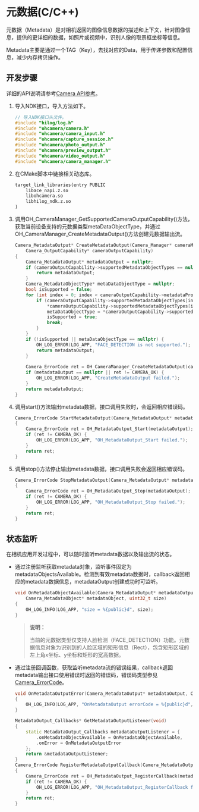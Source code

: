 # 元数据(C/C++)
<!--Kit: Camera Kit-->
<!--Subsystem: Multimedia-->
<!--Owner: @qano-->
<!--Designer: @leo_ysl-->
<!--Tester: @xchaosioda-->
<!--Adviser: @zengyawen-->

元数据（Metadata）是对相机返回的图像信息数据的描述和上下文，针对图像信息，提供的更详细的数据，如照片或视频中，识别人像的取景框坐标等信息。

Metadata主要是通过一个TAG（Key），去找对应的Data，用于传递参数和配置信息，减少内存拷贝操作。

## 开发步骤

详细的API说明请参考[Camera API参考](../../reference/apis-camera-kit/capi-oh-camera.md)。

1. 导入NDK接口，导入方法如下。

   ```c++
   // 导入NDK接口头文件。
   #include "hilog/log.h"
   #include "ohcamera/camera.h"
   #include "ohcamera/camera_input.h"
   #include "ohcamera/capture_session.h"
   #include "ohcamera/photo_output.h"
   #include "ohcamera/preview_output.h"
   #include "ohcamera/video_output.h"
   #include "ohcamera/camera_manager.h"
   ```

2. 在CMake脚本中链接相关动态库。

   ```txt
   target_link_libraries(entry PUBLIC
       libace_napi.z.so
       libohcamera.so
       libhilog_ndk.z.so
   )
   ```

3. 调用OH_CameraManager_GetSupportedCameraOutputCapability()方法，获取当前设备支持的元数据类型metaDataObjectType，并通过OH_CameraManager_CreateMetadataOutput()方法创建元数据输出流。
     
   ```c++
   Camera_MetadataOutput* CreateMetadataOutput(Camera_Manager* cameraManager,
       Camera_OutputCapability* cameraOutputCapability)
   {
       Camera_MetadataOutput* metadataOutput = nullptr;
       if (cameraOutputCapability->supportedMetadataObjectTypes == nullptr) {
           return metadataOutput;
       }
       Camera_MetadataObjectType* metaDataObjectType = nullptr;
       bool isSupported = false;
       for (int index = 0; index < cameraOutputCapability->metadataProfilesSize; index++) {
           if (cameraOutputCapability->supportedMetadataObjectTypes[index] != nullptr &&
               *cameraOutputCapability->supportedMetadataObjectTypes[index] == FACE_DETECTION) {
               metaDataObjectType = *cameraOutputCapability->supportedMetadataObjectTypes;
               isSupported = true;
               break;
           }
       }
       if (!isSupported || metaDataObjectType == nullptr) {
           OH_LOG_ERROR(LOG_APP, "FACE_DETECTION is not supported.");
           return metadataOutput;
       }
       
       Camera_ErrorCode ret = OH_CameraManager_CreateMetadataOutput(cameraManager, metaDataObjectType, &metadataOutput);
       if (metadataOutput == nullptr || ret != CAMERA_OK) {
           OH_LOG_ERROR(LOG_APP, "CreateMetadataOutput failed.");
       }
       return metadataOutput;
   }
   ```

4. 调用start()方法输出metadata数据，接口调用失败时，会返回相应错误码。
     
   ```c++
   Camera_ErrorCode StartMetadataOutput(Camera_MetadataOutput* metadataOutput)
   {
       Camera_ErrorCode ret = OH_MetadataOutput_Start(metadataOutput);
       if (ret != CAMERA_OK) {
           OH_LOG_ERROR(LOG_APP, "OH_MetadataOutput_Start failed.");
       }
       return ret;
   }
   ```

5. 调用stop()方法停止输出metadata数据，接口调用失败会返回相应错误码。
     
   ```c++
   Camera_ErrorCode StopMetadataOutput(Camera_MetadataOutput* metadataOutput)
   {
       Camera_ErrorCode ret = OH_MetadataOutput_Stop(metadataOutput);
       if (ret != CAMERA_OK) {
           OH_LOG_ERROR(LOG_APP, "OH_MetadataOutput_Stop failed.");
       }
       return ret;
   }
   ```

## 状态监听

在相机应用开发过程中，可以随时监听metadata数据以及输出流的状态。

- 通过注册监听获取metadata对象，监听事件固定为metadataObjectsAvailable。检测到有效metadata数据时，callback返回相应的metadata数据信息，metadataOutput创建成功时可监听。
  ```c++
  void OnMetadataObjectAvailable(Camera_MetadataOutput* metadataOutput,
      Camera_MetadataObject* metadataObject, uint32_t size)
  {
      OH_LOG_INFO(LOG_APP, "size = %{public}d", size);
  }
  ```

  > **说明：**
  >
  > 当前的元数据类型仅支持人脸检测（FACE_DETECTION）功能。元数据信息对象为识别到的人脸区域的矩形信息（Rect），包含矩形区域的左上角x坐标、y坐标和矩形的宽高数据。

- 通过注册回调函数，获取监听metadata流的错误结果，callback返回metadata输出接口使用错误时返回的错误码，错误码类型参见[Camera_ErrorCode](../../reference/apis-camera-kit/capi-camera-h.md#camera_errorcode)。

  ```c++
  void OnMetadataOutputError(Camera_MetadataOutput* metadataOutput, Camera_ErrorCode errorCode)
  {
      OH_LOG_INFO(LOG_APP, "OnMetadataOutput errorCode = %{public}d", errorCode);
  }
  ```

  ```c++
  MetadataOutput_Callbacks* GetMetadataOutputListener(void)
  {
      static MetadataOutput_Callbacks metadataOutputListener = {
          .onMetadataObjectAvailable = OnMetadataObjectAvailable,
          .onError = OnMetadataOutputError
      };
      return &metadataOutputListener;
  }
  Camera_ErrorCode RegisterMetadataOutputCallback(Camera_MetadataOutput* metadataOutput)
  {
      Camera_ErrorCode ret = OH_MetadataOutput_RegisterCallback(metadataOutput, GetMetadataOutputListener());
      if (ret != CAMERA_OK) {
          OH_LOG_ERROR(LOG_APP, "OH_MetadataOutput_RegisterCallback failed.");
      }
      return ret;
  }
  ```
